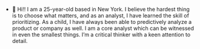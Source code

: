 - 👋 Hi!! I am a 25-year-old based in New York. I believe the hardest thing is to choose what matters, and as an analyst, I have learned the skill of prioritizing. As a child, I have always been able to predictively analyze a product or company as well. I am a core analyst which can be witnessed in even the smallest things. I’m a critical thinker with a keen attention to detail.
